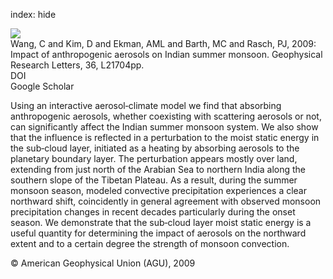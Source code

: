 index: hide

<div class="Citation">
    <div class="Citation-thumb CitationThumb-linked"  data-href="https://doi.org/10.1029/2009gl040114">
      <img src="https://static.claimspace.cloud/climate-study-static/refs/thumbs/8/Wang_et_al_2009-thumb.png" />
    </div>

  <div class="Citation-body">
    <div class="Citation-text">Wang, C and Kim, D and Ekman, AML and Barth, MC and Rasch, PJ, 2009: Impact of anthropogenic aerosols on Indian summer monsoon. <span class="Article-journal">Geophysical Research Letters, </span><span class="Article-volume">36, </span>L21704pp.</div>
    <div class="Citation-links">
      <div class="CitationLink" data-href="https://doi.org/10.1029/2009gl040114">
        <div class="CitationLink-icon CitationLink-Doi"></div>
        <div class="CitationLink-text">DOI</div>
      </div>
      <div class="CitationLink" data-href="https://scholar.google.com/scholar?q=10.1029/2009gl040114">
        <div class="CitationLink-icon CitationLink-Scholar"></div>
        <div class="CitationLink-text">Google Scholar</div>
      </div>
    </div>
  </div>
</div>

Using an interactive aerosol‐climate model we find that absorbing anthropogenic aerosols, whether coexisting with scattering aerosols or not, can significantly affect the Indian summer monsoon system. We also show that the influence is reflected in a perturbation to the moist static energy in the sub‐cloud layer, initiated as a heating by absorbing aerosols to the planetary boundary layer. The perturbation appears mostly over land, extending from just north of the Arabian Sea to northern India along the southern slope of the Tibetan Plateau. As a result, during the summer monsoon season, modeled convective precipitation experiences a clear northward shift, coincidently in general agreement with observed monsoon precipitation changes in recent decades particularly during the onset season. We demonstrate that the sub‐cloud layer moist static energy is a useful quantity for determining the impact of aerosols on the northward extent and to a certain degree the strength of monsoon convection.

<div class="Citation-copy">
&copy; American Geophysical Union (AGU), 2009
</div>